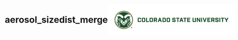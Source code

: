 <!-- Option A: Flex container (no borders, title left, logo right) -->
<div style="display:flex; align-items:center; justify-content:space-between; width:100%;">
  <h1 style="margin:0;">aerosol_sizedist_merge</h1>
  <img src="assets/CSUsig-R-H357-617rgb.png" alt="Colorado State University" width="400">
</div>